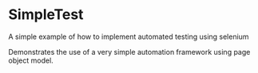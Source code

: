 # SimpleTest
A simple example of how to implement automated testing using selenium

Demonstrates the use of a very simple automation framework using page object model.

